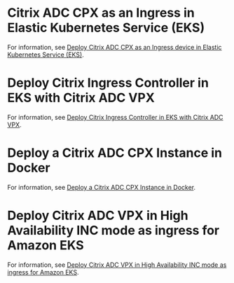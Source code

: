 # Citrix ADC CPX as an Ingress in Elastic Kubernetes Service (EKS)

For information, see [Deploy Citrix ADC CPX as an Ingress device in Elastic Kubernetes Service (EKS)](../../docs/deploy/deploy-eks-cpx.md).

# Deploy Citrix Ingress Controller in EKS with Citrix ADC VPX

For information, see [Deploy Citrix Ingress Controller in EKS with Citrix ADC
VPX](quick-deploy-cic/README.md).

# Deploy a Citrix ADC CPX Instance in Docker

For information, see [Deploy a Citrix ADC CPX Instance in Docker](quick-deploy-cpx/README.md).

# Deploy Citrix ADC VPX in High Availability INC mode as ingress for Amazon EKS

For information, see [Deploy Citrix ADC VPX in High Availability INC mode as ingress for Amazon EKS](../../docs/deploy/deploy-vpx-ha-inc-on-aws.md).
